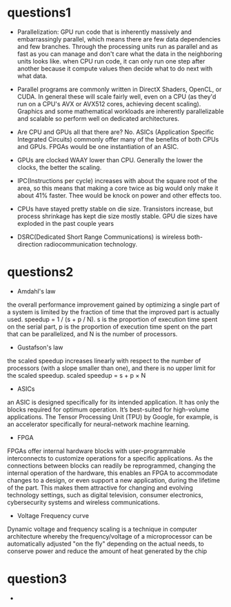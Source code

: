 # questions1

- Parallelization: GPU run code that is inherently massively and embarrassingly parallel, which means there are few data dependencies and few branches. Through the processing units run as parallel and as fast as you can manage and don't care what the data in the neighboring units looks like. when CPU run code, it can only run one step after another because it compute values then decide what to do next with what data.
- Parallel programs are commonly written in DirectX Shaders, OpenCL, or CUDA. In general these will scale fairly well, even on a CPU (as they'd run on a CPU's AVX or AVX512 cores, achieving decent scaling). Graphics and some mathematical workloads are inherently parallelizable and scalable so perform well on dedicated architectures.
- Are CPU and GPUs all that there are? No. ASICs (Application Specific Integrated Circuits) commonly offer many of the benefits of both CPUs and GPUs. FPGAs would be one instantiation of an ASIC.

- GPUs are clocked WAAY lower than CPU. Generally the lower the clocks, the better the scaling.
- IPC(Instructions per cycle) increases with about the square root of the area, so this means that making a core twice as big would only make it about 41% faster. Thee would be knock on power and other effects too.
- CPUs have stayed pretty stable on die size. Transistors increase, but process shrinkage has kept die size mostly stable. GPU die sizes have exploded in the past couple years
- DSRC(Dedicated Short Range Communications) is wireless both-direction radiocommunication technology.

# questions2

- Amdahl's law

the overall performance improvement gained by optimizing a single part of a system is limited by the fraction of time that the improved part is actually used. speedup = 1 / (s + p / N). s is the proportion of execution time spent on the serial part, p is the proportion of execution time spent on the part that can be parallelized, and N is the number of processors. 

- Gustafson's law

the scaled speedup increases linearly with respect to the number of processors (with a slope smaller than one), and there is no upper limit for the scaled speedup. scaled speedup = s + p × N

- ASICs

an ASIC is designed specifically for its intended application. It has only the blocks required for optimum operation. It’s best-suited for high-volume applications. The Tensor Processing Unit (TPU) by Google, for example, is an accelerator specifically for neural-network machine learning.

- FPGA

FPGAs offer internal hardware blocks with user-programmable interconnects to customize operations for a specific applications. As the connections between blocks can readily be reprogrammed, changing the internal operation of the hardware, this enables an FPGA to accommodate changes to a design, or even support a new application, during the lifetime of the part.  This makes them attractive for changing and evolving technology settings, such as digital television, consumer electronics, cybersecurity systems and wireless communications.

- Voltage Frequency curve

Dynamic voltage and frequency scaling is a technique in computer architecture whereby the frequency/voltage of a microprocessor can be automatically adjusted "on the fly" depending on the actual needs, to conserve power and reduce the amount of heat generated by the chip



# question3

- 